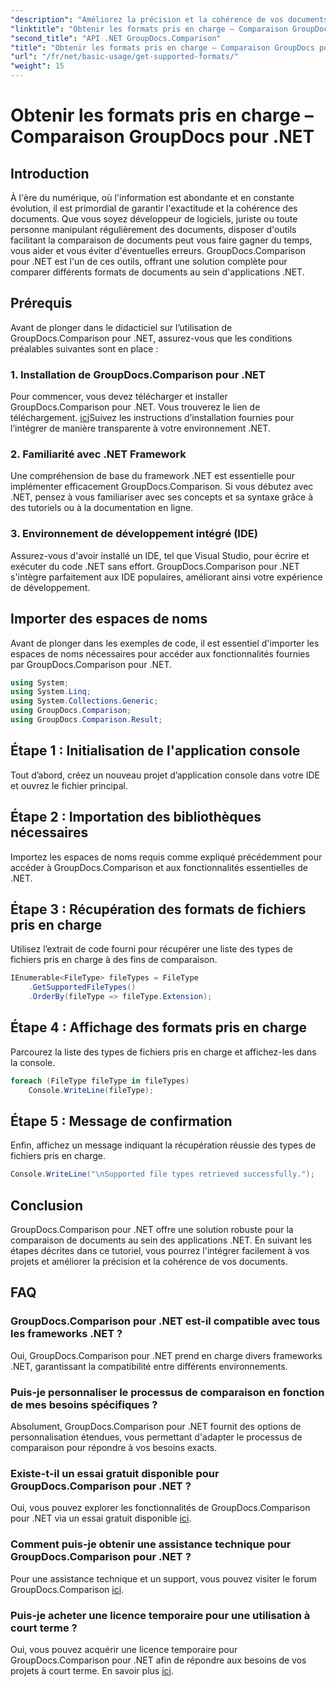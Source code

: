 ```yaml
---
"description": "Améliorez la précision et la cohérence de vos documents avec GroupDocs.Comparison pour .NET. Intégrez facilement cet outil puissant à vos applications .NET."
"linktitle": "Obtenir les formats pris en charge – Comparaison GroupDocs pour .NET"
"second_title": "API .NET GroupDocs.Comparison"
"title": "Obtenir les formats pris en charge – Comparaison GroupDocs pour .NET"
"url": "/fr/net/basic-usage/get-supported-formats/"
"weight": 15
---
```


# Obtenir les formats pris en charge – Comparaison GroupDocs pour .NET

## Introduction
À l'ère du numérique, où l'information est abondante et en constante évolution, il est primordial de garantir l'exactitude et la cohérence des documents. Que vous soyez développeur de logiciels, juriste ou toute personne manipulant régulièrement des documents, disposer d'outils facilitant la comparaison de documents peut vous faire gagner du temps, vous aider et vous éviter d'éventuelles erreurs. GroupDocs.Comparison pour .NET est l'un de ces outils, offrant une solution complète pour comparer différents formats de documents au sein d'applications .NET.
## Prérequis
Avant de plonger dans le didacticiel sur l’utilisation de GroupDocs.Comparison pour .NET, assurez-vous que les conditions préalables suivantes sont en place :
### 1. Installation de GroupDocs.Comparison pour .NET
Pour commencer, vous devez télécharger et installer GroupDocs.Comparison pour .NET. Vous trouverez le lien de téléchargement. [ici](https://releases.groupdocs.com/comparison/net/)Suivez les instructions d’installation fournies pour l’intégrer de manière transparente à votre environnement .NET.
### 2. Familiarité avec .NET Framework
Une compréhension de base du framework .NET est essentielle pour implémenter efficacement GroupDocs.Comparison. Si vous débutez avec .NET, pensez à vous familiariser avec ses concepts et sa syntaxe grâce à des tutoriels ou à la documentation en ligne.
### 3. Environnement de développement intégré (IDE)
Assurez-vous d'avoir installé un IDE, tel que Visual Studio, pour écrire et exécuter du code .NET sans effort. GroupDocs.Comparison pour .NET s'intègre parfaitement aux IDE populaires, améliorant ainsi votre expérience de développement.

## Importer des espaces de noms
Avant de plonger dans les exemples de code, il est essentiel d'importer les espaces de noms nécessaires pour accéder aux fonctionnalités fournies par GroupDocs.Comparison pour .NET.
```csharp
using System;
using System.Linq;
using System.Collections.Generic;
using GroupDocs.Comparison;
using GroupDocs.Comparison.Result;
```

## Étape 1 : Initialisation de l'application console
Tout d’abord, créez un nouveau projet d’application console dans votre IDE et ouvrez le fichier principal.
## Étape 2 : Importation des bibliothèques nécessaires
Importez les espaces de noms requis comme expliqué précédemment pour accéder à GroupDocs.Comparison et aux fonctionnalités essentielles de .NET.
## Étape 3 : Récupération des formats de fichiers pris en charge
Utilisez l’extrait de code fourni pour récupérer une liste des types de fichiers pris en charge à des fins de comparaison.
```csharp
IEnumerable<FileType> fileTypes = FileType
    .GetSupportedFileTypes()
    .OrderBy(fileType => fileType.Extension);
```
## Étape 4 : Affichage des formats pris en charge
Parcourez la liste des types de fichiers pris en charge et affichez-les dans la console.
```csharp
foreach (FileType fileType in fileTypes)
    Console.WriteLine(fileType);
```
## Étape 5 : Message de confirmation
Enfin, affichez un message indiquant la récupération réussie des types de fichiers pris en charge.
```csharp
Console.WriteLine("\nSupported file types retrieved successfully.");
```

## Conclusion
GroupDocs.Comparison pour .NET offre une solution robuste pour la comparaison de documents au sein des applications .NET. En suivant les étapes décrites dans ce tutoriel, vous pourrez l'intégrer facilement à vos projets et améliorer la précision et la cohérence de vos documents.
## FAQ
### GroupDocs.Comparison pour .NET est-il compatible avec tous les frameworks .NET ?
Oui, GroupDocs.Comparison pour .NET prend en charge divers frameworks .NET, garantissant la compatibilité entre différents environnements.
### Puis-je personnaliser le processus de comparaison en fonction de mes besoins spécifiques ?
Absolument, GroupDocs.Comparison pour .NET fournit des options de personnalisation étendues, vous permettant d'adapter le processus de comparaison pour répondre à vos besoins exacts.
### Existe-t-il un essai gratuit disponible pour GroupDocs.Comparison pour .NET ?
Oui, vous pouvez explorer les fonctionnalités de GroupDocs.Comparison pour .NET via un essai gratuit disponible [ici](https://releases.groupdocs.com/).
### Comment puis-je obtenir une assistance technique pour GroupDocs.Comparison pour .NET ?
Pour une assistance technique et un support, vous pouvez visiter le forum GroupDocs.Comparison [ici](https://forum.groupdocs.com/c/comparison/12).
### Puis-je acheter une licence temporaire pour une utilisation à court terme ?
Oui, vous pouvez acquérir une licence temporaire pour GroupDocs.Comparison pour .NET afin de répondre aux besoins de vos projets à court terme. En savoir plus [ici](https://purchase.groupdocs.com/temporary-license/).